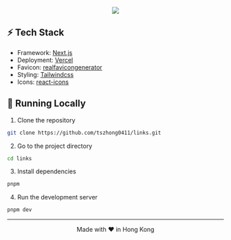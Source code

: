 <p align="center">
  <img src="https://honghong.me/images/projects/links/cover.png">
</p>

## ⚡️ Tech Stack

- Framework: [Next.js](https://nextjs.org/)
- Deployment: [Vercel](https://vercel.com)
- Favicon: [realfavicongenerator](https://realfavicongenerator.net/)
- Styling: [Tailwindcss](https://tailwindcss.com)
- Icons: [react-icons](https://react-icons.github.io/react-icons/)

## 👋 Running Locally

1. Clone the repository

```sh
git clone https://github.com/tszhong0411/links.git
```

2. Go to the project directory

```sh
cd links
```

3. Install dependencies

```sh
pnpm
```

4. Run the development server

```sh
pnpm dev
```

<hr>
<p align="center">
Made with ❤️ in Hong Kong
</p>

